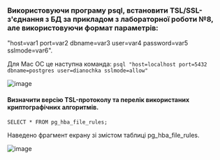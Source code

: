 ### Використовуючи програму psql, встановити TSL/SSL-з'єднання з БД за прикладом з лабораторної роботи №8, але використовуючи формат параметрів:

"host=var1 port=var2 dbname=var3 user=var4 password=var5 sslmode=var6".

Для Мас ОС це наступна команда:
`psql "host=localhost port=5432 dbname=postgres user=dianochka sslmode=allow"`

![image](https://user-images.githubusercontent.com/56130345/207892099-c1b578b4-a856-4185-8abb-780f3cbc0771.png)

#### Визначити версію TSL-протоколу та перелік використаних криптографічних алгоритмів.

`SELECT * FROM pg_hba_file_rules;`

Наведено фрагмент екрану зі змістом таблиці pg_hba_file_rules.

![image](https://user-images.githubusercontent.com/56130345/207892676-d14f0aba-ad83-4241-a826-acb53748e8b3.png)

